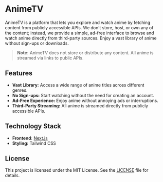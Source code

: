 # AnimeTV

AnimeTV is a platform that lets you explore and watch anime by fetching content from publicly accessible APIs. We don’t store, host, or own any of the content; instead, we provide a simple, ad-free interface to browse and watch anime directly from third-party sources. Enjoy a vast library of anime without sign-ups or downloads.

> **Note:** AnimeTV does not store or distribute any content. All anime is streamed via links to public APIs.

## Features

- **Vast Library:** Access a wide range of anime titles across different genres.
- **No Sign-ups:** Start watching without the need for creating an account.
- **Ad-Free Experience:** Enjoy anime without annoying ads or interruptions.
- **Third-Party Streaming:** All anime is streamed directly from publicly accessible APIs.

## Technology Stack

- **Frontend:** [Next.js](https://nextjs.org/)
- **Styling:** Tailwind CSS

## License

This project is licensed under the MIT License. See the [LICENSE](LICENSE) file for details.
